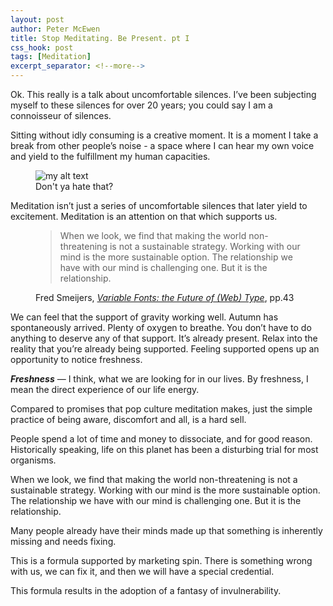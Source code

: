 ```yaml
---
layout: post
author: Peter McEwen
title: Stop Meditating. Be Present. pt I
css_hook: post
tags: [Meditation]
excerpt_separator: <!--more-->
---
```


Ok. This really is a talk about uncomfortable silences. I’ve been subjecting myself to these silences for over 20 years; you could say I am a connoisseur of silences.<!--more-->

Sitting without idly consuming is a creative moment. It is a moment I take a break from other people’s noise - a space where I can hear my own voice and yield to the fulfillment my human capacities.

<figure>
  <img src="{% asset ted_slides/TEDx-Deck.003.jpeg @path %}" alt="my alt text"/>
  <figcaption>Don't ya hate that?</figcaption>
</figure>

Meditation isn’t just a series of uncomfortable silences that later yield to excitement. Meditation is an attention on that which supports us.

<figure>
<blockquote>
    <p>When we look, we find that making the world non-threatening is not a sustainable strategy. Working with our mind is the more sustainable option. The relationship we have with our mind is challenging one. But it is the relationship.</p>
  </blockquote>
  <figcaption><p>Fred Smeijers, <em><a href="http://typographica.org/on-typography/variable-fonts">Variable Fonts: the Future of (Web) Type</a></em>, pp.43</p></figcaption>
</figure>

We can feel that the support of gravity working well. Autumn has spontaneously arrived. Plenty of oxygen to breathe. You don’t have to do anything to deserve any of that support. It’s already present. Relax into the reality that you’re already being supported. Feeling supported opens up an opportunity to notice freshness.

**_Freshness_** — I think, what we are looking for in our lives. By freshness, I mean the direct experience of our life energy.

Compared to promises that pop culture meditation makes, just the simple practice of being aware, discomfort and all, is a hard sell.

People spend a lot of time and money to dissociate, and for good reason. Historically speaking, life on this planet has been a disturbing trial for most organisms.

When we look, we find that making the world non-threatening is not a sustainable strategy. Working with our mind is the more sustainable option. The relationship we have with our mind is challenging one. But it is the relationship.

Many people already have their minds made up that something is inherently missing and needs fixing.

This is a formula supported by marketing spin. There is something wrong with us, we can fix it, and then we will have a special credential.

This formula results in the adoption of a fantasy of invulnerability.
